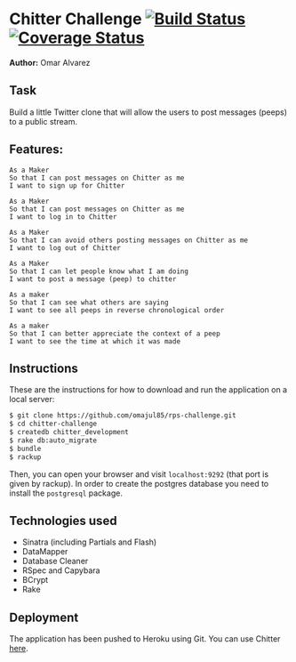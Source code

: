Chitter Challenge [![Build Status](https://travis-ci.org/makersacademy/chitter-challenge.svg?branch=master)](https://travis-ci.org/makersacademy/chitter-challenge) [![Coverage Status](https://coveralls.io/repos/github/omajul85/chitter-challenge/badge.svg?branch=master)](https://coveralls.io/github/omajul85/chitter-challenge?branch=master)
=================

**Author:** Omar Alvarez

Task 
----

Build a little Twitter clone that will allow the users to post messages (peeps) to a public stream.

Features:
---------

```
As a Maker
So that I can post messages on Chitter as me
I want to sign up for Chitter

As a Maker
So that I can post messages on Chitter as me
I want to log in to Chitter

As a Maker
So that I can avoid others posting messages on Chitter as me
I want to log out of Chitter

As a Maker
So that I can let people know what I am doing  
I want to post a message (peep) to chitter

As a maker
So that I can see what others are saying  
I want to see all peeps in reverse chronological order

As a maker
So that I can better appreciate the context of a peep
I want to see the time at which it was made
```

Instructions
------------
These are the instructions for how to download and run the application on a local server:

```sh
$ git clone https://github.com/omajul85/rps-challenge.git
$ cd chitter-challenge
$ createdb chitter_development
$ rake db:auto_migrate
$ bundle
$ rackup 
```
Then, you can open your browser and visit `localhost:9292` (that port is given by rackup). In order to create the postgres database you need to install the `postgresql` package.

Technologies used
-----------------

* Sinatra (including Partials and Flash)
* DataMapper
* Database Cleaner
* RSpec and Capybara
* BCrypt
* Rake

Deployment
----------

The application has been pushed to Heroku using Git. You can use Chitter <a href="https://chitter-omajul85.herokuapp.com/" target="_blank">here</a>.

